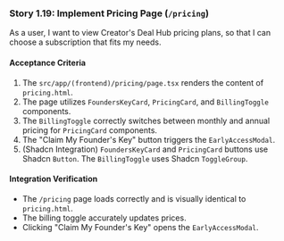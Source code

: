 ### Story 1.19: Implement Pricing Page (`/pricing`)

As a user, I want to view Creator's Deal Hub pricing plans, so that I can choose a subscription that fits my needs.

#### Acceptance Criteria

1.  The `src/app/(frontend)/pricing/page.tsx` renders the content of `pricing.html`.
2.  The page utilizes `FoundersKeyCard`, `PricingCard`, and `BillingToggle` components.
3.  The `BillingToggle` correctly switches between monthly and annual pricing for `PricingCard` components.
4.  The "Claim My Founder's Key" button triggers the `EarlyAccessModal`.
5.  (Shadcn Integration) `FoundersKeyCard` and `PricingCard` buttons use Shadcn `Button`. The `BillingToggle` uses Shadcn `ToggleGroup`.

#### Integration Verification

* The `/pricing` page loads correctly and is visually identical to `pricing.html`.
* The billing toggle accurately updates prices.
* Clicking "Claim My Founder's Key" opens the `EarlyAccessModal`.